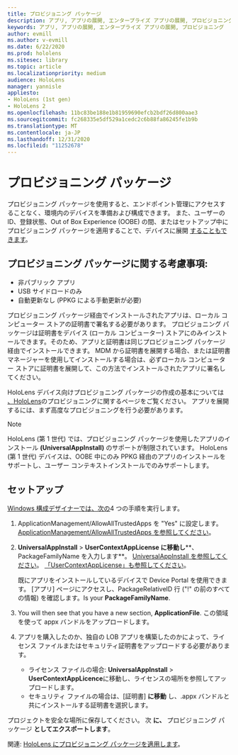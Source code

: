 ```yaml
---
title: プロビジョニング パッケージ
description: アプリ, アプリの展開, エンタープライズ アプリの展開, プロビジョニング
keywords: アプリ, アプリの展開, エンタープライズ アプリの展開, プロビジョニング
author: evmill
ms.author: v-evmill
ms.date: 6/22/2020
ms.prod: hololens
ms.sitesec: library
ms.topic: article
ms.localizationpriority: medium
audience: HoloLens
manager: yannisle
appliesto:
- HoloLens (1st gen)
- HoloLens 2
ms.openlocfilehash: 11bc83be188e1b81959690efcb2bdf26d800aae3
ms.sourcegitcommit: fc268335e5df529a1cedc2c6b88fa86245fe1b9b
ms.translationtype: MT
ms.contentlocale: ja-JP
ms.lasthandoff: 12/31/2020
ms.locfileid: "11252678"
---
```

# プロビジョニング パッケージ

プロビジョニング パッケージを使用すると、エンドポイント管理にアクセスすることなく、環境内のデバイスを準備および構成できます。 また、ユーザーの ID、登録状態、Out of Box Experience (OOBE) の間、またはセットアップ中にプロビジョニング パッケージを適用することで、デバイスに展開 [することもできます](https://docs.microsoft.com/hololens/hololens-provisioning##apply-a-provisioning-package-to-hololens-during-setup)。

## プロビジョニング パッケージに関する考慮事項:

* 非パブリック アプリ
* USB サイドロードのみ
* 自動更新なし (PPKG による手動更新が必要)

プロビジョニング パッケージ経由でインストールされたアプリは、ローカル コンピューター ストアの証明書で署名する必要があります。 プロビジョニング パッケージは証明書をデバイス (ローカル コンピューター) ストアにのみインストールできます。そのため、アプリと証明書は同じプロビジョニング パッケージ経由でインストールできます。 MDM から証明書を展開する場合、または証明書マネージャーを使用[](certificate-manager.md)してインストールする場合は、必ずローカル コンピューター ストアに証明書を展開して、この方法でインストールされたアプリに署名してください。

HoloLens デバイス向けプロビジョニング パッケージの作成の基本については [、HoloLens](https://docs.microsoft.com/hololens/hololens-provisioning)のプロビジョニングに関するページをご覧ください。 アプリを展開するには、まず高度なプロビジョニングを行う必要があります。

> [!NOTE]
> HoloLens (第 1 世代) では、プロビジョニング パッケージを使用したアプリのインストール **(UniversalAppInstall)** のサポートが制限されています。 HoloLens (第 1 世代) デバイスは、OOBE 中にのみ PPKG 経由のアプリのインストールをサポートし、ユーザー コンテキストインストールでのみサポートします。

## セットアップ

[Windows 構成デザイナーでは、次の](https://www.microsoft.com/store/productId/9NBLGGH4TX22)4 つの手順を実行します。

1. ApplicationManagement/AllowAllTrustedApps を "Yes" に設定します。 [ApplicationManagement/AllowAllTrustedApps を参照してください](https://docs.microsoft.com/windows/client-management/mdm/policy-csp-applicationmanagement#applicationmanagement-allowalltrustedapps)。

2. **UniversalAppInstall**  >  **UserContextAppLicense に移動し****、PackageFamilyName を入力します**。 [UniversalAppInstall を参照してください](https://docs.microsoft.com/windows/configuration/wcd/wcd-universalappinstall)。 [「UserContextAppLicense」も参照してください](https://docs.microsoft.com/windows/configuration/wcd/wcd-universalappinstall#usercontextapplicense)。

   既にアプリをインストールしているデバイスで Device Portal を使用できます。 [アプリ] ページにアクセスし、PackageRelativeID 行 ("!" の前のすべての情報) を確認します。Is your **PackageFamilyName**.

3. You will then see that you have a new section, **ApplicationFile**. この領域を使って appx バンドルをアップロードします。

4. アプリを購入したのか、独自の LOB アプリを構築したのかによって、ライセンス ファイルまたはセキュリティ証明書をアップロードする必要があります。

    - ライセンス ファイルの場合: **UniversalAppInstall**  >  **UserContextAppLicence**に移動し、ライセンスの場所を参照してアップロードします。
    - セキュリティ ファイルの場合は、[証明書] **に移動** し、.appx バンドルと共にインストールする証明書を選択します。

プロジェクトを安全な場所に保存してください。 次 **に、** プロビジョニング パッケージ **としてエクスポートします**。  

関連: [HoloLens にプロビジョニング パッケージを適用します](https://docs.microsoft.com/hololens/hololens-provisioning#apply-a-provisioning-package-to-hololens-during-setup)。

